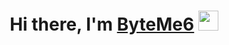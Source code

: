 <h1 align="center">Hi there, I'm <a href="https://byteme6.github.io/resume-yura" target="_blank">ByteMe6</a>
<img src="https://github.com/blackcater/blackcater/raw/main/images/Hi.gif" height="32" width="32px"/></h1>
<a href=“https://byteme6.github.io/resume-yura” >
